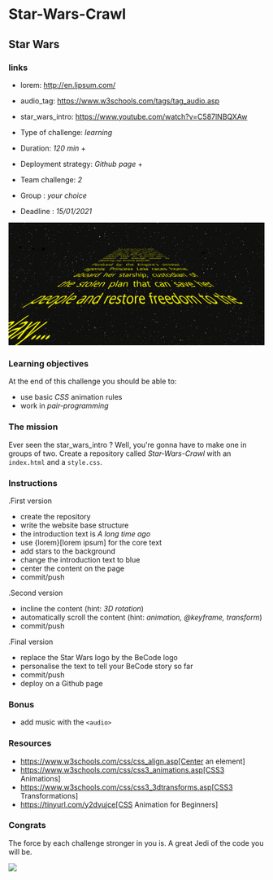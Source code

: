 # Star-Wars-Crawl

## Star Wars

### links
- lorem: http://en.lipsum.com/
- audio_tag: https://www.w3schools.com/tags/tag_audio.asp
- star_wars_intro: https://www.youtube.com/watch?v=C587lNBQXAw

- Type of challenge: *learning*
- Duration: *120 min* +
- Deployment strategy: *Github page* +
- Team challenge: *2*
- Group : *your choice*
- Deadline : *15/01/2021*

![star wars intro](https://raw.githubusercontent.com/DeceulaerAdrien/Star-Wars-Crawl/main/assets/img/Capture.PNG)


### Learning objectives

At the end of this challenge you should be able to:

- use basic *CSS* animation rules
- work in *pair-programming*


### The mission

Ever seen the star_wars_intro ? Well, you're gonna have to
make one in groups of two. Create a repository called _Star-Wars-Crawl_ with an
`index.html` and a `style.css`.

### Instructions

.First version
* create the repository
* write the website base structure
* the introduction text is _A long time ago_
* use {lorem}[lorem ipsum] for the core text
* add stars to the background
* change the introduction text to blue
* center the content on the page
* commit/push

.Second version
* incline the content (hint: _3D rotation_)
* automatically scroll the content (hint: _animation, @keyframe, transform_)
* commit/push

.Final version
* replace the Star Wars logo by the BeCode logo
* personalise the text to tell your BeCode story so far
* commit/push
* deploy on a Github page

### Bonus

* add music with the `<audio>`


### Resources 

* https://www.w3schools.com/css/css_align.asp[Center an element]
* https://www.w3schools.com/css/css3_animations.asp[CSS3 Animations]
* https://www.w3schools.com/css/css3_3dtransforms.asp[CSS3 Transformations]
* https://tinyurl.com/y2dvujce[CSS Animation for Beginners]


### Congrats

The force by each challenge stronger in you is. A great Jedi of the code you
will be.

![](https://media.giphy.com/media/6fScAIQR0P0xW/giphy.gif)
